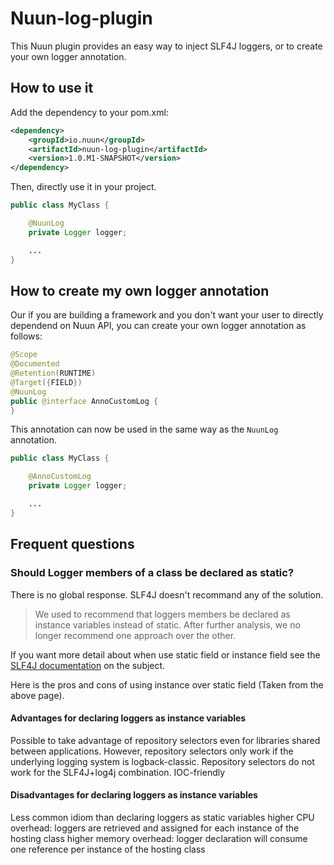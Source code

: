 # Nuun-log-plugin

This Nuun plugin provides an easy way to inject SLF4J loggers, or to create your own logger annotation.

## How to use it

Add the dependency to your pom.xml:

```xml
<dependency>
    <groupId>io.nuun</groupId>
    <artifactId>nuun-log-plugin</artifactId>
    <version>1.0.M1-SNAPSHOT</version>
</dependency>
```

Then, directly use it in your project.

```java
public class MyClass {

    @NuunLog
    private Logger logger;

    ...
}
```

## How to create my own logger annotation

Our if you are building a framework and you don't want your user to directly dependend on Nuun API,
you can create your own logger annotation as follows:

```java
@Scope
@Documented
@Retention(RUNTIME)
@Target({FIELD})
@NuunLog
public @interface AnnoCustomLog {
}
```
    
This annotation can now be used in the same way as the `NuunLog` annotation.

```java
public class MyClass {

    @AnnoCustomLog
    private Logger logger;

    ...
}
```

## Frequent questions

### Should Logger members of a class be declared as static?

There is no global response. SLF4J doesn't recommand any of the solution.

> We used to recommend that loggers members be declared as instance variables instead of static. After further analysis, we no longer recommend one approach over the other.

If you want more detail about when use static field or instance field see the [SLF4J documentation](http://slf4j.org/faq.html#declared_static) on the subject.

Here is the pros and cons of using instance over static field (Taken from the above page).

#### Advantages for declaring loggers as instance variables

Possible to take advantage of repository selectors even for libraries shared between applications. However, repository selectors only work if the underlying logging system is logback-classic. Repository selectors do not work for the SLF4J+log4j combination.
IOC-friendly

#### Disadvantages for declaring loggers as instance variables

Less common idiom than declaring loggers as static variables
higher CPU overhead: loggers are retrieved and assigned for each instance of the hosting class
higher memory overhead: logger declaration will consume one reference per instance of the hosting class

